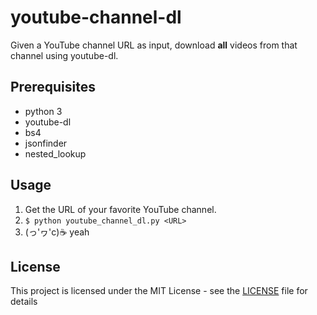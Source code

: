 # youtube-channel-dl
Given a YouTube channel URL as input, download **all** videos from that channel using youtube-dl.

## Prerequisites
- python 3
- youtube-dl
- bs4
- jsonfinder
- nested_lookup

## Usage
1. Get the URL of your favorite YouTube channel.
2. `$ python youtube_channel_dl.py <URL>`
3. (っ'ヮ'c)☕️ yeah

## License
This project is licensed under the MIT License - see the [LICENSE](LICENSE) file for details
